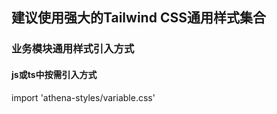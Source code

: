 ## 建议使用强大的Tailwind CSS通用样式集合

### 业务模块通用样式引入方式

#### js或ts中按需引入方式

import 'athena-styles/variable.css'
